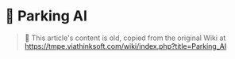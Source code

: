 # 👴 Parking AI

> 👴 This article's content is old, copied from the original Wiki at 
> https://tmpe.viathinksoft.com/wiki/index.php?title=Parking_AI